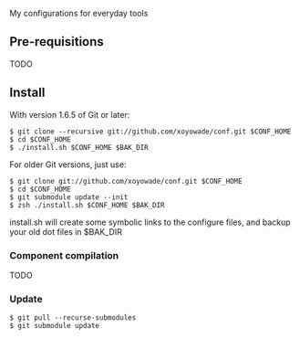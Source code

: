 My configurations for everyday tools

## Pre-requisitions

TODO

## Install

With version 1.6.5 of Git or later:

    $ git clone --recursive git://github.com/xoyowade/conf.git $CONF_HOME
    $ cd $CONF_HOME
    $ ./install.sh $CONF_HOME $BAK_DIR

For older Git versions, just use:

    $ git clone git://github.com/xoyowade/conf.git $CONF_HOME
    $ cd $CONF_HOME
    $ git submodule update --init
    $ zsh ./install.sh $CONF_HOME $BAK_DIR

install.sh will create some symbolic links to the configure files, and backup your old dot files in $BAK_DIR

### Component compilation

TODO

### Update

	$ git pull --recurse-submodules
	$ git submodule update 
